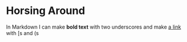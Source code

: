 # Horsing Around
In Markdown I can make __bold text__ with two underscores
and make [a link](https://teengoogle.com) with [s and (s
